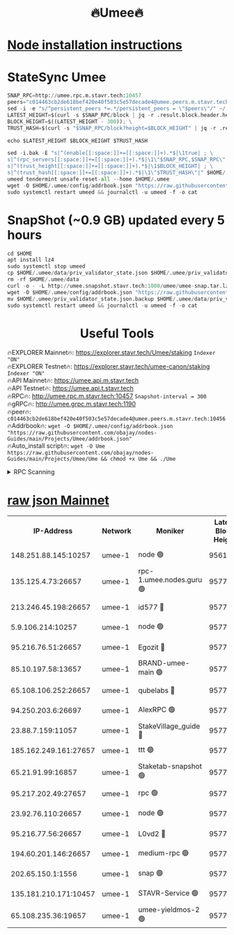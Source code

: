 <h1 align="center"> 🔥Umee🔥</h1>


[Node installation instructions](https://github.com/obajay/nodes-Guides/tree/main/Projects/Umee)
=
# StateSync Umee
```python
SNAP_RPC=http://umee.rpc.m.stavr.tech:10457
peers="c014463cb2de618bef420e40f503c5e57decade4@umee.peers.m.stavr.tech:10456"
sed -i -e "s/^persistent_peers *=.*/persistent_peers = \"$peers\"/" ~/.umee/config/config.toml
LATEST_HEIGHT=$(curl -s $SNAP_RPC/block | jq -r .result.block.header.height); \
BLOCK_HEIGHT=$((LATEST_HEIGHT - 300)); \
TRUST_HASH=$(curl -s "$SNAP_RPC/block?height=$BLOCK_HEIGHT" | jq -r .result.block_id.hash)

echo $LATEST_HEIGHT $BLOCK_HEIGHT $TRUST_HASH

sed -i.bak -E "s|^(enable[[:space:]]+=[[:space:]]+).*$|\1true| ; \
s|^(rpc_servers[[:space:]]+=[[:space:]]+).*$|\1\"$SNAP_RPC,$SNAP_RPC\"| ; \
s|^(trust_height[[:space:]]+=[[:space:]]+).*$|\1$BLOCK_HEIGHT| ; \
s|^(trust_hash[[:space:]]+=[[:space:]]+).*$|\1\"$TRUST_HASH\"|" $HOME/.umee/config/config.toml
umeed tendermint unsafe-reset-all --home $HOME/.umee
wget -O $HOME/.umee/config/addrbook.json "https://raw.githubusercontent.com/obajay/nodes-Guides/main/Projects/Umee/addrbook.json"
sudo systemctl restart umeed && journalctl -u umeed -f -o cat
```
# SnapShot (~0.9 GB) updated every 5 hours
```python
cd $HOME
apt install lz4
sudo systemctl stop umeed
cp $HOME/.umee/data/priv_validator_state.json $HOME/.umee/priv_validator_state.json.backup
rm -rf $HOME/.umee/data
curl -o - -L http://umee.snapshot.stavr.tech:1000/umee/umee-snap.tar.lz4 | lz4 -c -d - | tar -x -C $HOME/.umee --strip-components 2
wget -O $HOME/.umee/config/addrbook.json "https://raw.githubusercontent.com/obajay/nodes-Guides/main/Projects/Umee/addrbook.json"
mv $HOME/.umee/priv_validator_state.json.backup $HOME/.umee/data/priv_validator_state.json
sudo systemctl restart umeed && journalctl -u umeed -f -o cat
```
 <h1 align="center"> Useful Tools</h1>

🔥EXPLORER Mainnet🔥:      https://explorer.stavr.tech/Umee/staking             `Indexer "ON"` \
🔥EXPLORER Testnet🔥:        https://explorer.stavr.tech/umee-canon/staking      `Indexer "ON"` \
🔥API Mainnet🔥:                   https://umee.api.m.stavr.tech \
🔥API Testnet🔥:                     https://umee.api.t.stavr.tech \
🔥RPC🔥:                                   http://umee.rpc.m.stavr.tech:10457                     `Snapshot-interval = 300` \
🔥gRPC🔥:                              http://umee.grpc.m.stavr.tech:1190 \
🔥peer🔥:                     `c014463cb2de618bef420e40f503c5e57decade4@umee.peers.m.stavr.tech:10456` \
🔥Addrbook🔥:    ```wget -O $HOME/.umee/config/addrbook.json "https://raw.githubusercontent.com/obajay/nodes-Guides/main/Projects/Umee/addrbook.json"``` \
🔥Auto_install script🔥: ```wget -O Ume https://raw.githubusercontent.com/obajay/nodes-Guides/main/Projects/Umee/Ume && chmod +x Ume && ./Ume```

<details>
<summary>RPC Scanning</summary>

<h2 align="center"> We scan nodes in real time every 4 hours. And we provide the final result of RPC endpoints.
We cannot influence the operation of these nodes in any way. </h2>


```python
If Voting Power is higher than 0 --> then the Node is a validator of the network and may be subject to attack and be a potential threat to the chain.
```
```python
We marked such validators with a red symbol
```

</details>

[raw json Mainnet](https://rpc-check.umeem.stavr.tech/umeem/rpc-umeem-result.json)
=



<table><tr><th>IP-Address</th><th>Network</th><th>Moniker</th><th>Latest Block Height</th><th>Earliest Block Height</th><th>Catching Up</th><th>Tx Index</th><th>Voting Power</th><th>Scan Time</th></tr><tr><td>148.251.88.145:10257</td><td>umee-1</td><td>node 🟢</td><td>9561500</td><td>5050395</td><td>False</td><td>on</td><td>0</td><td>2023-12-07T20:43:03.012054982UTC</td></tr><tr><td>135.125.4.73:26657</td><td>umee-1</td><td>rpc-1.umee.nodes.guru 🟢</td><td>9577952</td><td>5167386</td><td>False</td><td>on</td><td>0</td><td>2023-12-07T20:44:40.650349678UTC</td></tr><tr><td>213.246.45.198:26657</td><td>umee-1</td><td>id577 🔴</td><td>9577936</td><td>7100001</td><td>False</td><td>on</td><td>35122781</td><td>2023-12-07T20:43:07.473849526UTC</td></tr><tr><td>5.9.106.214:10257</td><td>umee-1</td><td>node 🟢</td><td>9577947</td><td>7942001</td><td>False</td><td>on</td><td>0</td><td>2023-12-07T20:44:13.184965294UTC</td></tr><tr><td>95.216.76.51:26657</td><td>umee-1</td><td>Egozit 🔴</td><td>9577952</td><td>8262001</td><td>False</td><td>off</td><td>38069813</td><td>2023-12-07T20:44:40.246337234UTC</td></tr><tr><td>85.10.197.58:13657</td><td>umee-1</td><td>BRAND-umee-main 🟢</td><td>9577939</td><td>8427832</td><td>False</td><td>on</td><td>0</td><td>2023-12-07T20:43:26.911249534UTC</td></tr><tr><td>65.108.106.252:26657</td><td>umee-1</td><td>qubelabs 🔴</td><td>9577940</td><td>8825432</td><td>False</td><td>on</td><td>37176365</td><td>2023-12-07T20:43:29.385072975UTC</td></tr><tr><td>94.250.203.6:26697</td><td>umee-1</td><td>AlexRPC 🟢</td><td>9577938</td><td>8910001</td><td>False</td><td>on</td><td>0</td><td>2023-12-07T20:43:20.443100895UTC</td></tr><tr><td>23.88.7.159:11057</td><td>umee-1</td><td>StakeVillage_guide 🔴</td><td>9577946</td><td>9137726</td><td>False</td><td>on</td><td>1328648</td><td>2023-12-07T20:44:07.607293136UTC</td></tr><tr><td>185.162.249.161:27657</td><td>umee-1</td><td>ttt 🟢</td><td>9577945</td><td>9321953</td><td>False</td><td>on</td><td>0</td><td>2023-12-07T20:44:01.191762819UTC</td></tr><tr><td>65.21.91.99:16857</td><td>umee-1</td><td>Staketab-snapshot 🟢</td><td>9577942</td><td>9358001</td><td>False</td><td>off</td><td>0</td><td>2023-12-07T20:43:42.024272290UTC</td></tr><tr><td>95.217.202.49:27657</td><td>umee-1</td><td>rpc 🟢</td><td>9577945</td><td>9440090</td><td>False</td><td>on</td><td>0</td><td>2023-12-07T20:44:00.905949004UTC</td></tr><tr><td>23.92.76.110:26657</td><td>umee-1</td><td>node 🟢</td><td>9577959</td><td>9468001</td><td>False</td><td>on</td><td>0</td><td>2023-12-07T20:45:21.458308219UTC</td></tr><tr><td>95.216.77.56:26657</td><td>umee-1</td><td>L0vd2 🔴</td><td>9577955</td><td>9477955</td><td>False</td><td>off</td><td>37851761</td><td>2023-12-07T20:44:57.962180576UTC</td></tr><tr><td>194.60.201.146:26657</td><td>umee-1</td><td>medium-rpc 🟢</td><td>9577938</td><td>9484365</td><td>False</td><td>on</td><td>0</td><td>2023-12-07T20:43:18.024187029UTC</td></tr><tr><td>202.65.150.1:1556</td><td>umee-1</td><td>snap 🟢</td><td>9577947</td><td>9572573</td><td>False</td><td>off</td><td>0</td><td>2023-12-07T20:44:10.903575207UTC</td></tr><tr><td>135.181.210.171:10457</td><td>umee-1</td><td>STAVR-Service 🟢</td><td>9577953</td><td>9575001</td><td>False</td><td>on</td><td>0</td><td>2023-12-07T20:44:47.343253429UTC</td></tr><tr><td>65.108.235.36:19657</td><td>umee-1</td><td>umee-yieldmos-2 🟢</td><td>9577929</td><td>9575548</td><td>False</td><td>on</td><td>0</td><td>2023-12-07T20:42:25.838742705UTC</td></tr></table>